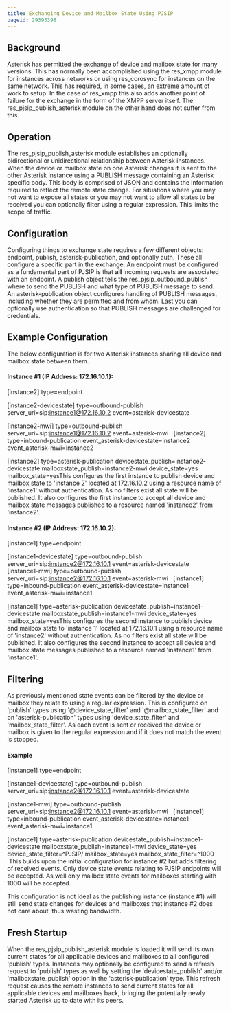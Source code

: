 ```yaml
---
title: Exchanging Device and Mailbox State Using PJSIP
pageid: 29393398
---
```


Background
----------

Asterisk has permitted the exchange of device and mailbox state for many versions. This has normally been accomplished using the res\_xmpp module for instances across networks or using res\_corosync for instances on the same network. This has required, in some cases, an extreme amount of work to setup. In the case of res\_xmpp this also adds another point of failure for the exchange in the form of the XMPP server itself. The res\_pjsip\_publish\_asterisk module on the other hand does not suffer from this.

Operation
---------

The res\_pjsip\_publish\_asterisk module establishes an optionally bidirectional or unidirectional relationship between Asterisk instances. When the device or mailbox state on one Asterisk changes it is sent to the other Asterisk instance using a PUBLISH message containing an Asterisk specific body. This body is comprised of JSON and contains the information required to reflect the remote state change. For situations where you may not want to expose all states or you may not want to allow all states to be received you can optionally filter using a regular expression. This limits the scope of traffic.

Configuration
-------------

Configuring things to exchange state requires a few different objects: endpoint, publish, asterisk-publication, and optionally auth. These all configure a specific part in the exchange. An endpoint must be configured as a fundamental part of PJSIP is that **all** incoming requests are associated with an endpoint. A publish object tells the res\_pjsip\_outbound\_publish where to send the PUBLISH and what type of PUBLISH message to send. An asterisk-publication object configures handling of PUBLISH messages, including whether they are permitted and from whom. Last you can optionally use authentication so that PUBLISH messages are challenged for credentials.

Example Configuration
---------------------

The below configuration is for two Asterisk instances sharing all device and mailbox state between them.

#### Instance #1 (IP Address: 172.16.10.1):

[instance2]
type=endpoint

[instance2-devicestate]
type=outbound-publish
server\_uri=sip:instance1@172.16.10.2
event=asterisk-devicestate

[instance2-mwi]
type=outbound-publish
server\_uri=sip:instance1@172.16.10.2
event=asterisk-mwi
 
[instance2]
type=inbound-publication
event\_asterisk-devicestate=instance2
event\_asterisk-mwi=instance2

[instance2]
type=asterisk-publication
devicestate\_publish=instance2-devicestate
mailboxstate\_publish=instance2-mwi
device\_state=yes
mailbox\_state=yesThis configures the first instance to publish device and mailbox state to 'instance 2' located at 172.16.10.2 using a resource name of 'instance1' without authentication. As no filters exist all state will be published. It also configures the first instance to accept all device and mailbox state messages published to a resource named 'instance2' from 'instance2'.

#### Instance #2 (IP Address: 172.16.10.2):

[instance1]
type=endpoint

[instance1-devicestate]
type=outbound-publish
server\_uri=sip:instance2@172.16.10.1
event=asterisk-devicestate
 
[instance1-mwi]
type=outbound-publish
server\_uri=sip:instance2@172.16.10.1
event=asterisk-mwi
 
[instance1]
type=inbound-publication
event\_asterisk-devicestate=instance1
event\_asterisk-mwi=instance1

[instance1]
type=asterisk-publication
devicestate\_publish=instance1-devicestate
mailboxstate\_publish=instance1-mwi
device\_state=yes
mailbox\_state=yesThis configures the second instance to publish device and mailbox state to 'instance 1' located at 172.16.10.1 using a resource name of 'instance2' without authentication. As no filters exist all state will be published. It also configures the second instance to accept all device and mailbox state messages published to a resource named 'instance1' from 'instance1'.

Filtering
---------

As previously mentioned state events can be filtered by the device or mailbox they relate to using a regular expression. This is configured on 'publish' types using '@device\_state\_filter' and '@mailbox\_state\_filter' and on 'asterisk-publication' types using 'device\_state\_filter' and 'mailbox\_state\_filter'. As each event is sent or received the device or mailbox is given to the regular expression and if it does not match the event is stopped.

#### Example

[instance1]
type=endpoint

[instance1-devicestate]
type=outbound-publish
server\_uri=sip:instance2@172.16.10.1
event=asterisk-devicestate

[instance1-mwi]
type=outbound-publish
server\_uri=sip:instance2@172.16.10.1
event=asterisk-mwi
 
[instance1]
type=inbound-publication
event\_asterisk-devicestate=instance1
event\_asterisk-mwi=instance1

[instance1]
type=asterisk-publication
devicestate\_publish=instance1-devicestate
mailboxstate\_publish=instance1-mwi
device\_state=yes
device\_state\_filter=^PJSIP/
mailbox\_state=yes
mailbox\_state\_filter=^1000
 This builds upon the initial configuration for instance #2 but adds filtering of received events. Only device state events relating to PJSIP endpoints will be accepted. As well only mailbox state events for mailboxes starting with 1000 will be accepted.

This configuration is not ideal as the publishing instance (instance #1) will still send state changes for devices and mailboxes that instance #2 does not care about, thus wasting bandwidth.

Fresh Startup
-------------

When the res\_pjsip\_publish\_asterisk module is loaded it will send its own current states for all applicable devices and mailboxes to all configured 'publish' types. Instances may optionally be configured to send a refresh request to 'publish' types as well by setting the 'devicestate\_publish' and/or 'mailboxstate\_publish' option in the 'asterisk-publication' type. This refresh request causes the remote instances to send current states for all applicable devices and mailboxes back, bringing the potentially newly started Asterisk up to date with its peers.

